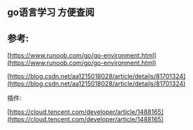 ## go语言学习 方便查阅

## 参考:

[https://www.runoob.com/go/go-environment.html](https://www.runoob.com/go/go-environment.html)

[https://blog.csdn.net/aa1215018028/article/details/81701324](https://blog.csdn.net/aa1215018028/article/details/81701324)

插件:

[https://cloud.tencent.com/developer/article/1488165](https://cloud.tencent.com/developer/article/1488165)

